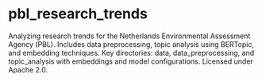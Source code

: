 # pbl_research_trends
Analyzing research trends for the Netherlands Environmental Assessment Agency (PBL). Includes data preprocessing, topic analysis using BERTopic, and embedding techniques. Key directories: data, data_preprocessing, and topic_analysis with embeddings and model configurations. Licensed under Apache 2.0.
